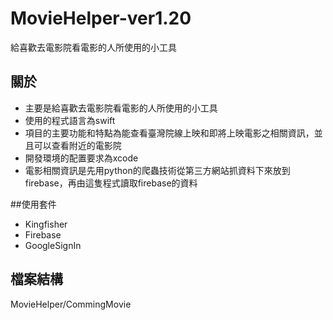# MovieHelper-ver1.20

給喜歡去電影院看電影的人所使用的小工具

## 關於

- 主要是給喜歡去電影院看電影的人所使用的小工具
- 使用的程式語言為swift
- 項目的主要功能和特點為能查看臺灣院線上映和即將上映電影之相關資訊，並且可以查看附近的電影院
- 開發環境的配置要求為xcode
- 電影相關資訊是先用python的爬蟲技術從第三方網站抓資料下來放到firebase，再由這隻程式讀取firebase的資料

##使用套件

- Kingfisher
- Firebase
- GoogleSignIn

## 檔案結構
MovieHelper/CommingMovie
